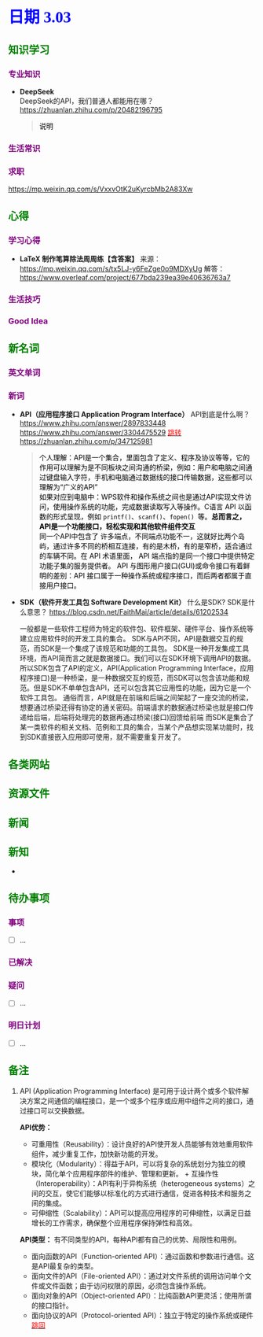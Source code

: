 ## <font color = blue face=楷体 size=6>日期 3.03</font>

## <font color = green>知识学习 </font>
### <font color = purple>专业知识 </font>
- **DeepSeek**   
	DeepSeek的API，我们普通人都能用在哪？
	https://zhuanlan.zhihu.com/p/20482196795
   > <font color = o> 说明 </font>
### <font color = purple>生活常识 </font>

### <font color = purple>求职 </font>
https://mp.weixin.qq.com/s/VxxvOtK2uKyrcbMb2A83Xw

## <font color = green>心得 </font>
### <font color = purple>学习心得 </font>
- **LaTeX 制作笔算除法周周练【含答案】**
   来源：https://mp.weixin.qq.com/s/tx5LJ-y6FeZge0o9MDXyUg
   解答：https://www.overleaf.com/project/677bda239ea39e40636763a7
### <font color = purple>生活技巧 </font>

### <font color = purple>Good Idea </font>



## <font color = green>新名词 </font>
### <font color = purple>英文单词 </font>
### <font color = purple>新词 </font>
+ **API（应用程序接口 Application Program Interface）**
  API到底是什么啊？
   https://www.zhihu.com/answer/2897833448
   https://www.zhihu.com/answer/3304475529  <a id ="01-1"> [<font color = red>跳转</font>](#01-2)  
   https://zhuanlan.zhihu.com/p/347125981
  > <font color = o> 个人理解：API是一个集合，里面包含了定义、程序及协议等等，它的作用可以理解为是不同板块之间沟通的桥梁，例如：用户和电脑之间通过键盘输入字符，手机和电脑通过数据线的接口传输数据，这些都可以理解为“广义的API”  
  >  如果对应到电脑中：WPS软件和操作系统之间也是通过API实现文件访问，使用操作系统的功能，完成数据读取写入等操作。C语言 API 以函数的形式呈现，例如 `printf()`、`scanf()`、`fopen() `等。**总而言之，API是一个功能接口，轻松实现和其他软件组件交互**  
  > 同一个API中包含了 许多端点，不同端点功能不一，这就好比两个岛屿，通过许多不同的桥相互连接，有的是木桥，有的是窄桥，适合通过的车辆不同。在 API 术语里面， API 端点指的是同一个接口中提供特定功能子集的服务提供者。
  > API 与图形用户接口(GUI)或命令接口有着鲜明的差别：API 接口属于一种操作系统或程序接口，而后两者都属于直接用户接口。</font>
  
 - **SDK（软件开发工具包 Software Development Kit）**
	 什么是SDK? SDK是什么意思？
	 https://blog.csdn.net/FaithMai/article/details/61202534  
	 
	 一般都是一些软件工程师为特定的软件包、软件框架、硬件平台、操作系统等建立应用软件时的开发工具的集合。
	 SDK与API不同，API是数据交互的规范，而SDK是一个集成了该规范和功能的工具包。
	 SDK是一种开发集成工具环境，而API简而言之就是数据接口。我们可以在SDK环境下调用API的数据。所以SDK包含了API的定义，API(Application Programming Interface，应用程序接口)是一种桥梁，是一种数据交互的规范，而SDK可以包含该功能和规范。但是SDK不单单包含API，还可以包含其它应用性的功能，因为它是一个软件工具包。
通俗而言，API就是在前端和后端之间架起了一座交流的桥梁，想要通过桥梁还得有协定的通关密码。前端请求的数据通过桥梁也就是接口传递给后端，后端将处理完的数据再通过桥梁(接口)回馈给前端
                                    而SDK是集合了某一类软件的相关文档、范例和工具的集合，当某个产品想实现某功能时，找到SDK直接嵌入应用即可使用，就不需要重复开发了。
                                   
## <font color = green>各类网站 </font>


## <font color = green>资源文件 </font>


## <font color = green>新闻 </font>


## <font color = green>新知 </font>
- 

## <font color = green>待办事项 </font>
### <font color = purple>事项 </font>
- [ ] ...
### <font color = purple>已解决 </font>
### <font color = purple>疑问 </font>
- [ ] ...
### <font color = purple>明日计划 </font>
- [ ] ...


## <font color = green>备注 </font>
  1. API (Application Programming Interface) 是可用于设计两个或多个软件解决方案之间通信的编程接口，是一个或多个程序或应用中组件之间的接口，通过接口可以交换数据。

		**API优势：**
		+ 可重用性（Reusability）：设计良好的API使开发人员能够有效地重用软件组件，减少重复工作，加快新功能的开发。
		+ 模块化（Modularity）：得益于API，可以将复杂的系统划分为独立的模块，简化单个应用程序部件的维护、管理和更新。
		 + 互操作性（Interoperability）：API有利于异构系统（heterogeneous systems）之间的交互，使它们能够以标准化的方式进行通信，促进各种技术和服务之间的集成。
		+ 可伸缩性（Scalability）：API可以提高应用程序的可伸缩性，以满足日益增长的工作需求，确保整个应用程序保持弹性和高效。

		**API类型：**
		有不同类型的API，每种API都有自己的优势、局限性和用例。

		+ 面向函数的API（Function-oriented API）：通过函数和参数进行通信。这是API最复杂的类型。
		+ 面向文件的API（File-oriented API）：通过对文件系统的调用访问单个文件或文件函数；由于访问权限的原因，必须包含操作系统。
		+ 面向对象的API（Object-oriented API）：比纯函数API更灵活；使用所谓的接口指针。
		+ 面向协议的API（Protocol-oriented API）：独立于特定的操作系统或硬件<br> <a id ="01-2"> [<font color = red>跳回</font>](#01-1)

<!--stackedit_data:
eyJoaXN0b3J5IjpbOTQzMTk1MDMwLC05MzczNjAwMDgsNzczNj
k5NzMzLDcwMjA4NTg2NCw3OTU0NDcyMTcsODMzODcyMDg5LDYx
MDQ2NDgyMSw3ODMzMDM3NDMsODU2MjI0NDU0LDkxNTU2NjYwMi
wxMzcwNTYyNjM4LC0yNDY4MjY4OTEsMTI2NDUwOTMwOSwxMzI5
MDc5NDYyLC0yMzMxMTE2MjIsLTIxMTUxOTY1ODMsMTAxMjA4Mj
U2Ml19
-->